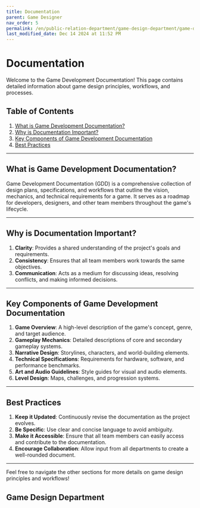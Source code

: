 ```yaml
---
title: Documentation
parent: Game Designer
nav_order: 5
permalink: /en/public-relation-department/game-design-department/game-designer/documentation/
last_modified_date: Dec 14 2024 at 11:52 PM
---
```


# Documentation

Welcome to the Game Development Documentation! This page contains detailed information about game design principles, workflows, and processes.

## Table of Contents
1. [What is Game Development Documentation?](#what-is-game-development-documentation)
2. [Why is Documentation Important?](#why-is-documentation-important)
3. [Key Components of Game Development Documentation](#key-components-of-game-development-documentation)
4. [Best Practices](#best-practices)

---

## What is Game Development Documentation?

Game Development Documentation (GDD) is a comprehensive collection of design plans, specifications, and workflows that outline the vision, mechanics, and technical requirements for a game. It serves as a roadmap for developers, designers, and other team members throughout the game's lifecycle.

---

## Why is Documentation Important?

1. **Clarity**: Provides a shared understanding of the project's goals and requirements.
2. **Consistency**: Ensures that all team members work towards the same objectives.
3. **Communication**: Acts as a medium for discussing ideas, resolving conflicts, and making informed decisions.

---

## Key Components of Game Development Documentation

1. **Game Overview**: A high-level description of the game's concept, genre, and target audience.
2. **Gameplay Mechanics**: Detailed descriptions of core and secondary gameplay systems.
3. **Narrative Design**: Storylines, characters, and world-building elements.
4. **Technical Specifications**: Requirements for hardware, software, and performance benchmarks.
5. **Art and Audio Guidelines**: Style guides for visual and audio elements.
6. **Level Design**: Maps, challenges, and progression systems.

---

## Best Practices

1. **Keep it Updated**: Continuously revise the documentation as the project evolves.
2. **Be Specific**: Use clear and concise language to avoid ambiguity.
3. **Make it Accessible**: Ensure that all team members can easily access and contribute to the documentation.
4. **Encourage Collaboration**: Allow input from all departments to create a well-rounded document.

---

Feel free to navigate the other sections for more details on game design principles and workflows!

## Game Design Department